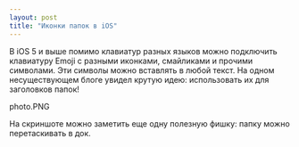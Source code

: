 ```yaml
---
layout: post
title: "Иконки папок в iOS"
---
```

В iOS 5 и выше помимо клавиатур разных языков можно подключить клавиатуру Emoji с разными иконками, смайликами и прочими символами. Эти символы можно вставлять в любой текст. На одном несуществующем блоге увидел крутую идею: использовать их для заголовков папок! 

photo.PNG

На скриншоте можно заметить еще одну полезную фишку: папку можно перетаскивать в док.
